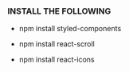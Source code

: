 ### INSTALL THE FOLLOWING
- npm install styled-components

- npm install react-scroll

- npm install react-icons
